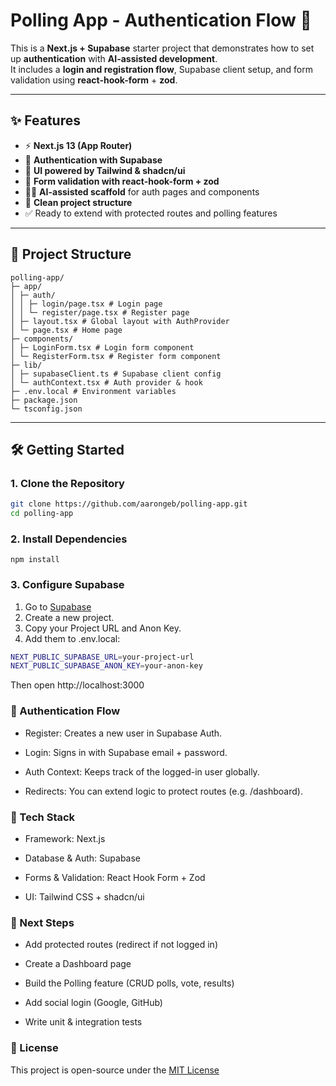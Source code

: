 # Polling App - Authentication Flow 🚀

This is a **Next.js + Supabase** starter project that demonstrates how to set up **authentication** with **AI-assisted development**.  
It includes a **login and registration flow**, Supabase client setup, and form validation using **react-hook-form** + **zod**.  

---

## ✨ Features
- ⚡ **Next.js 13 (App Router)**
- 🔐 **Authentication with Supabase**
- 🎨 **UI powered by Tailwind & shadcn/ui**
- 📝 **Form validation with react-hook-form + zod**
- 🧑‍💻 **AI-assisted scaffold** for auth pages and components
- 📂 **Clean project structure**
- ✅ Ready to extend with protected routes and polling features

---

## 📂 Project Structure

```
polling-app/
├─ app/
│ ├─ auth/
│ │ ├─ login/page.tsx # Login page
│ │ └─ register/page.tsx # Register page
│ ├─ layout.tsx # Global layout with AuthProvider
│ └─ page.tsx # Home page
├─ components/
│ ├─ LoginForm.tsx # Login form component
│ └─ RegisterForm.tsx # Register form component
├─ lib/
│ ├─ supabaseClient.ts # Supabase client config
│ └─ authContext.tsx # Auth provider & hook
├─ .env.local # Environment variables
├─ package.json
└─ tsconfig.json
```

---

## 🛠️ Getting Started

### 1. Clone the Repository
```bash
git clone https://github.com/aarongeb/polling-app.git
cd polling-app
```

### 2. Install Dependencies
```
npm install
```
### 3. Configure Supabase
<ol>
<li>Go to <a href="https://app.supabase.com/" target="_blank"> Supabase</a></li>

<li>Create a new project.</li>

<li>Copy your Project URL and Anon Key.</li>

<li>Add them to .env.local:</li>
</ol>

```bash
NEXT_PUBLIC_SUPABASE_URL=your-project-url
NEXT_PUBLIC_SUPABASE_ANON_KEY=your-anon-key
```
Then open http://localhost:3000

### 🔑 Authentication Flow

- Register: Creates a new user in Supabase Auth.

- Login: Signs in with Supabase email + password.

- Auth Context: Keeps track of the logged-in user globally.

- Redirects: You can extend logic to protect routes (e.g. /dashboard).
### 🧩 Tech Stack

- Framework: Next.js

- Database & Auth: Supabase

- Forms & Validation: React Hook Form + Zod

- UI: Tailwind CSS + shadcn/ui

### 🚀 Next Steps

- Add protected routes (redirect if not logged in)

- Create a Dashboard page

- Build the Polling feature (CRUD polls, vote, results)

- Add social login (Google, GitHub)

- Write unit & integration tests
### 📜 License

This project is open-source under the [MIT License]()
